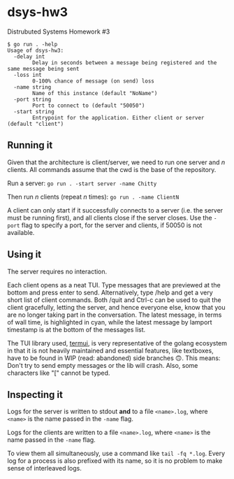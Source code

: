 # dsys-hw3

Distrubuted Systems Homework #3

```
$ go run . -help
Usage of dsys-hw3:
  -delay int
        Delay in seconds between a message being registered and the same message being sent
  -loss int
        0-100% chance of message (on send) loss
  -name string
        Name of this instance (default "NoName")
  -port string
        Port to connect to (default "50050")
  -start string
        Entrypoint for the application. Either client or server (default "client")
```

## Running it

Given that the architecture is client/server, we need to run one server and *n* clients.
All commands assume that the cwd is the base of the repository.

Run a server:
`go run . -start server -name Chitty`

Then run *n* clients (repeat *n* times):
`go run . -name ClientN`

A client can only start if it successfully connects to a server (i.e. the server must be running first), and all clients close if the server closes.
Use the `-port` flag to specify a port, for the server and clients, if 50050 is not available.

## Using it

The server requires no interaction.

Each client opens as a neat TUI.
Type messages that are previewed at the bottom and press enter to send.
Alternatively, type /help and get a very short list of client commands.
Both /quit and Ctrl-c can be used to quit the client gracefully, letting the server, and hence everyone else, know that you are no longer taking part in the conversation.
The latest message, in terms of wall time, is highlighted in cyan, while the latest message by lamport timestamp is at the bottom of the messages list.

The TUI library used, [termui](https://github.com/gizak/termui), is very representative of the golang ecosystem in that it is not heavily maintained and essential features, like textboxes, have to be found in WIP (read: abandoned) side branches 🙃.
This means: Don't try to send empty messages or the lib will crash. Also, some characters like "[" cannot be typed.

## Inspecting it

Logs for the server is written to stdout **and** to a file `<name>.log`, where `<name>` is the name passed in the `-name` flag.

Logs for the clients are written to a file `<name>.log`, where `<name>` is the name passed in the `-name` flag.

To view them all simultaneously, use a command like `tail -fq *.log`.
Every log for a process is also prefixed with its name, so it is no problem to make sense of interleaved logs.

